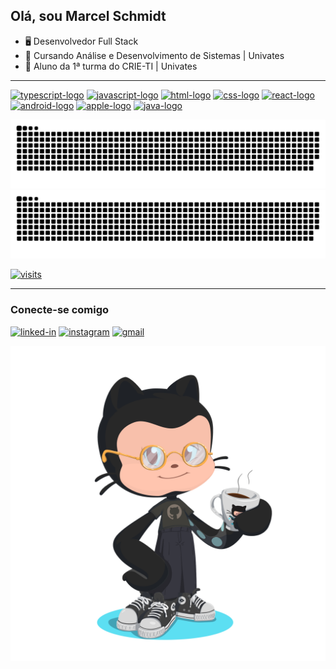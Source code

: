 ## Olá, sou Marcel Schmidt

- 🖥 Desenvolvedor Full Stack
- 🌱 Cursando Análise e Desenvolvimento de Sistemas | Univates
- 💾 Aluno da 1ª turma do CRIE-TI | Univates

---

<!-- 
[<img src="https://github-readme-stats.vercel.app/api?username=maaschmidt&show_icons=true&count_private=true&theme=github_dark&title_color=39D253&icon_color=39D253&border_color=39D253&random=&randomss524272"/>](https://github.com/maaschmidt)

[<img src="https://github-readme-streak-stats.herokuapp.com?user=maaschmidt&theme=github-dark&locale=pt-br&date_format=j%2Fn%5B%2FY%5D&fire=075F03&stroke=11690C"/>](https://github.com/maaschmidt)

[<img src="https://github-readme-stats.vercel.app/api/top-langs/?username=maaschmidt&layout=compact&langs_count=5&hide=html&theme=github_dark&title_color=39D253&icon_color=39D253&border_color=39D253"/>](https://github.com/maaschmidt)
-->

[<img height="30" width="42" alt="typescript-logo" src="https://cdn.jsdelivr.net/gh/devicons/devicon/icons/typescript/typescript-original.svg" />](https://www.typescriptlang.org)
[<img height="30" width="42" alt="javascript-logo" src="https://cdn.jsdelivr.net/gh/devicons/devicon/icons/javascript/javascript-original.svg" />](https://developer.mozilla.org/pt-BR/docs/Web/JavaScript)
[<img height="30" width="42" alt="html-logo" src="https://cdn.jsdelivr.net/gh/devicons/devicon/icons/html5/html5-original.svg" />](https://developer.mozilla.org/pt-BR/docs/Web/HTML)
[<img height="30" width="42" alt="css-logo" src="https://cdn.jsdelivr.net/gh/devicons/devicon/icons/css3/css3-original.svg" />](https://developer.mozilla.org/pt-BR/docs/Web/CSS)
[<img height="30" width="42" alt="react-logo" src="https://cdn.jsdelivr.net/gh/devicons/devicon/icons/react/react-original.svg" />](https://pt-br.reactjs.org)
[<img height="30" width="42" alt="android-logo" src="https://cdn.jsdelivr.net/gh/devicons/devicon/icons/android/android-original.svg" />](https://www.android.com/intl/pt-BR_br)
[<img height="30" width="42" alt="apple-logo" src="https://cdn.jsdelivr.net/gh/devicons/devicon/icons/apple/apple-original.svg" />](https://www.apple.com/br)
[<img height="30" width="42" alt="java-logo" src="https://cdn.jsdelivr.net/gh/devicons/devicon/icons/java/java-original.svg" />](https://www.java.com/pt-BR/download/help/whatis_java.html)
<!-- [<img src="https://cdn.jsdelivr.net/gh/devicons/devicon/icons/docker/docker-original.svg" height="30" width="42" alt="docker-logo" />](https://www.docker.com/) -->

![Dark Snake Animation](https://raw.githubusercontent.com/platane/platane/output/github-contribution-grid-snake-dark.svg#gh-dark-mode-only)
![Light Snake Animation](https://raw.githubusercontent.com/platane/platane/output/github-contribution-grid-snake.svg#gh-light-mode-only)

[<img alt="visits" src="https://komarev.com/ghpvc/?username=maaschmidt&label=VISITAS&style=for-the-badge&color=39D253" />](https://linkedin.com/in/maaschmidt)

---

### Conecte-se comigo

[<img alt="linked-in" src="https://img.shields.io/badge/linkedin-%230077B5.svg?&style=for-the-badge&logo=linkedin&logoColor=white" />](https://linkedin.com/in/maaschmidt)
[<img alt="instagram" src="https://img.shields.io/badge/Instagram-E4405F?style=for-the-badge&logo=instagram&logoColor=white" />](https://instagram.com/maaschmidt_)
[<img alt="gmail" src="https://img.shields.io/static/v1?message=Gmail&logo=gmail&label=&color=D14836&logoColor=white&labelColor=&style=for-the-badge" />](mailto:maaschmidt1@gmail.com)

[<img style="width: 32rem" alt="octocat" src="./assets/octocat-coffee.png" />](https://github.com/maaschmidt)
